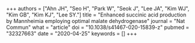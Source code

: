 +++
authors = ["Ahn JH", "Seo H", "Park W", "Seok J", "Lee JA", "Kim WJ", "Kim GB", "Kim KJ", "Lee SY."]
title = "Enhanced succinic acid production by Mannheimia employing optimal malate dehydrogenase"
journal = "Nat Commun"
what = "article"
doi = "10.1038/s41467-020-15839-z"
pubmed = "32327663"
date = "2020-04-25"
keywords = []
+++

